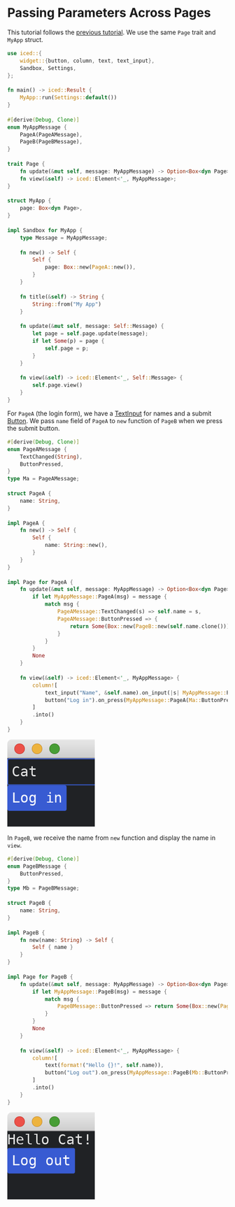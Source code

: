 # Passing Parameters Across Pages

This tutorial follows the [previous tutorial](./memoryless_pages.md).
We use the same `Page` trait and `MyApp` struct.

```rust
use iced::{
    widget::{button, column, text, text_input},
    Sandbox, Settings,
};

fn main() -> iced::Result {
    MyApp::run(Settings::default())
}

#[derive(Debug, Clone)]
enum MyAppMessage {
    PageA(PageAMessage),
    PageB(PageBMessage),
}

trait Page {
    fn update(&mut self, message: MyAppMessage) -> Option<Box<dyn Page>>;
    fn view(&self) -> iced::Element<'_, MyAppMessage>;
}

struct MyApp {
    page: Box<dyn Page>,
}

impl Sandbox for MyApp {
    type Message = MyAppMessage;

    fn new() -> Self {
        Self {
            page: Box::new(PageA::new()),
        }
    }

    fn title(&self) -> String {
        String::from("My App")
    }

    fn update(&mut self, message: Self::Message) {
        let page = self.page.update(message);
        if let Some(p) = page {
            self.page = p;
        }
    }

    fn view(&self) -> iced::Element<'_, Self::Message> {
        self.page.view()
    }
}
```

For `PageA` (the login form), we have a [TextInput](https://docs.iced.rs/iced/widget/struct.TextInput.html) for names and a submit [Button](https://docs.iced.rs/iced/widget/struct.Button.html).
We pass `name` field of `PageA` to `new` function of `PageB` when we press the submit button.

```rust
#[derive(Debug, Clone)]
enum PageAMessage {
    TextChanged(String),
    ButtonPressed,
}
type Ma = PageAMessage;

struct PageA {
    name: String,
}

impl PageA {
    fn new() -> Self {
        Self {
            name: String::new(),
        }
    }
}

impl Page for PageA {
    fn update(&mut self, message: MyAppMessage) -> Option<Box<dyn Page>> {
        if let MyAppMessage::PageA(msg) = message {
            match msg {
                PageAMessage::TextChanged(s) => self.name = s,
                PageAMessage::ButtonPressed => {
                    return Some(Box::new(PageB::new(self.name.clone())))
                }
            }
        }
        None
    }

    fn view(&self) -> iced::Element<'_, MyAppMessage> {
        column![
            text_input("Name", &self.name).on_input(|s| MyAppMessage::PageA(Ma::TextChanged(s))),
            button("Log in").on_press(MyAppMessage::PageA(Ma::ButtonPressed)),
        ]
        .into()
    }
}
```

![Page A](./pic/passing_parameters_across_pages_a.png)

In `PageB`, we receive the name from `new` function and display the name in `view`.

```rust
#[derive(Debug, Clone)]
enum PageBMessage {
    ButtonPressed,
}
type Mb = PageBMessage;

struct PageB {
    name: String,
}

impl PageB {
    fn new(name: String) -> Self {
        Self { name }
    }
}

impl Page for PageB {
    fn update(&mut self, message: MyAppMessage) -> Option<Box<dyn Page>> {
        if let MyAppMessage::PageB(msg) = message {
            match msg {
                PageBMessage::ButtonPressed => return Some(Box::new(PageA::new())),
            }
        }
        None
    }

    fn view(&self) -> iced::Element<'_, MyAppMessage> {
        column![
            text(format!("Hello {}!", self.name)),
            button("Log out").on_press(MyAppMessage::PageB(Mb::ButtonPressed)),
        ]
        .into()
    }
}
```

![Page B](./pic/passing_parameters_across_pages_b.png)
